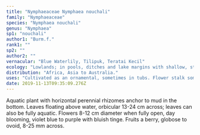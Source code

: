 ```yaml
---
title: "Nymphaeaceae Nymphaea nouchali"
family: "Nymphaeaceae"
species: "Nymphaea nouchali"
genus: "Nymphaea"
sp1: "nouchali"
author1: "Burm.f."
rank1: ""
sp2: ""
author2: ""
vernacular: "Blue Waterlily, Tilipuk, Teratai Kecil"
ecology: "Lowlands; in pools, ditches and lake margins with shallow, stagnant or slow flowing water. Day-blooming flowers, slightly scented expanding in the morning and closing in the night, attracts Trigona bees in the morning, suggesting bee pollination."
distribution: "Africa, Asia to Australia."
uses: "Cultivated as an ornamental, sometimes in tubs. Flower stalk sometimes eaten as a vegetable. In Sri Lanka the rhizomes are cultivated for starch.  It is also the national flower of Sri Lanka."
date: 2019-11-13T09:35:09.276Z
---
```

Aquatic plant with horizontal perennial rhizomes anchor to mud in the bottom. Leaves floating above water, orbicular 13-24 cm across; leaves can also be fully aquatic. Flowers 8-12 cm diameter when fully open, day blooming, violet blue to purple with bluish tinge. Fruits a berry, globose to ovoid, 8-25 mm across.